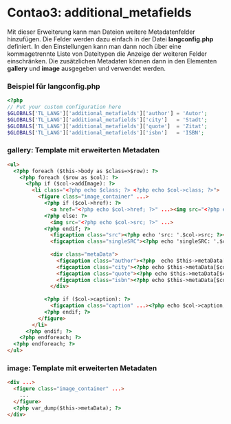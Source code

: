 Contao3: additional_metafields
====================================

Mit dieser Erweiterung kann man Dateien weitere Metadatenfelder hinzufügen. Die Felder werden dazu einfach in der Datei **langconfig.php** definiert. In den Einstellungen kann man dann noch über eine kommagetrennte Liste von Dateitypen die Anzeige der weiteren Felder einschränken. Die zusätzlichen Metadaten können dann in den Elementen **gallery** und **image** ausgegeben und verwendet werden.

### Beispiel für langconfig.php

```php
<?php
// Put your custom configuration here
$GLOBALS['TL_LANG']['additional_metafields']['author'] = 'Autor';
$GLOBALS['TL_LANG']['additional_metafields']['city']   = 'Stadt';
$GLOBALS['TL_LANG']['additional_metafields']['quote']  = 'Zitat';
$GLOBALS['TL_LANG']['additional_metafields']['isbn']   = 'ISBN';
```

### **gallery**: Template mit erweiterten Metadaten 

```html
<ul>
  <?php foreach ($this->body as $class=>$row): ?>
    <?php foreach ($row as $col): ?>
      <?php if ($col->addImage): ?>
        <li class="<?php echo $class; ?> <?php echo $col->class; ?>">
          <figure class="image_container" ...>
            <?php if ($col->href): ?>
              <a href="<?php echo $col->href; ?>" ...><img src="<?php echo $col->src; ?>" ...></a>
            <?php else: ?>
              <img src="<?php echo $col->src; ?>" ...>
            <?php endif; ?>
              <figcaption class="src"><?php echo 'src: '.$col->src; ?></figcaption>
              <figcaption class="singleSRC"><?php echo 'singleSRC: '.$col->singleSRC; ?></figcaption>
              
              <div class="metaData">
                <figcaption class="author"><?php  echo $this->metaData[$col->singleSRC][author]; ?></figcaption>
                <figcaption class="city"><?php echo $this->metaData[$col->singleSRC][city]; ?></figcaption>
                <figcaption class="quote"><?php echo $this->metaData[$col->singleSRC][quote]; ?></figcaption>
                <figcaption class="isbn"><?php echo $this->metaData[$col->singleSRC]['isbn']; ?></figcaption>
              </div>
	      
            <?php if ($col->caption): ?>
              <figcaption class="caption" ...><?php echo $col->caption; ?></figcaption>
            <?php endif; ?>
          </figure>
        </li>
      <?php endif; ?>
    <?php endforeach; ?>
  <?php endforeach; ?>
</ul>
```

### **image**: Template mit erweiterten Metadaten 
```html
<div ...>
  <figure class="image_container" ...>
    ...
  </figure>
  <?php var_dump($this->metaData); ?>
</div>
```



